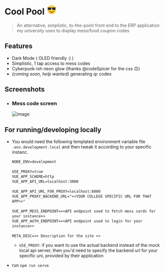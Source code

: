 # Cool Pool ![](./public/img/icons/favicon-32x32.png)

> An alternative, simplistic, to-the-point front end to the ERP application my
> university uses to display mess/food coupon codes

## Features

- Dark Mode ( OLED friendly :) )
- Simplistic, 1 tap access to mess codes
- Cyberpunk-ish neon glow (thanks @codeSpicer for the css 🙃)
- _(coming soon, help wanted)_ generating qr codes

## Screenshots

- ### Mess code screen
  ![image](https://user-images.githubusercontent.com/39442192/197512586-a493bb64-5551-4c74-9d26-7e1a667203a0.png)

## For running/developing locally

- You would need the following templated environment variable file
  `.env.development.local` and then tweak it according to your specific instanc.

  ```env
  NODE_ENV=development

  USE_PROXY=true
  VUE_APP_SCHEME=http
  VUE_APP_API_URL=localhost:3000

  VUE_APP_API_URL_FOR_PROXY=localhost:8080
  VUE_APP_PROXY_BACKEND_URL="<<YOUR COLLEGE SPECIFIC URL FOR THAT APP>>"

  VUE_APP_MESS_ENDPOINT=<<API endpoint used to fetch mess cards for your instance>>
  VUE_APP_AUTH_ENDPOINT=<<API endpoint used to login for your instance>>

  META_DESC=<< Description for the site >>
  ```

  - `USE_PROXY`: if you want to use the actual backend instead of the mock local
    api server, then you'd need to specify the backend url for your specific
    uni, provided by their application

- run `npm run serve`
